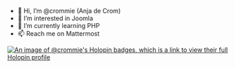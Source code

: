 - 👋 Hi, I’m @crommie (Anja de Crom)
- 👀 I’m interested in Joomla
- 🌱 I’m currently learning PHP
- 📫 Reach me on Mattermost

[![An image of @crommie's Holopin badges, which is a link to view their full Holopin profile](https://holopin.me/crommie)](https://holopin.io/@crommie)

<!---
crommie/crommie is a ✨ special ✨ repository because its `README.md` (this file) appears on your GitHub profile.
You can click the Preview link to take a look at your changes.
--->
